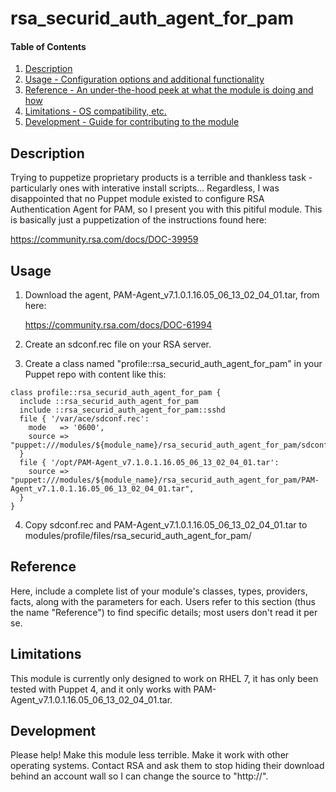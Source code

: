 # rsa_securid_auth_agent_for_pam

#### Table of Contents

1. [Description](#description)
1. [Usage - Configuration options and additional functionality](#usage)
1. [Reference - An under-the-hood peek at what the module is doing and how](#reference)
1. [Limitations - OS compatibility, etc.](#limitations)
1. [Development - Guide for contributing to the module](#development)

## Description

Trying to puppetize proprietary products is a terrible and thankless task -
particularly ones with interative install scripts... Regardless, I was
disappointed that no Puppet module existed to configure RSA Authentication
Agent for PAM, so I present you with this pitiful module. This is basically
just a puppetization of the instructions found here:

https://community.rsa.com/docs/DOC-39959

## Usage

1. Download the agent, PAM-Agent_v7.1.0.1.16.05_06_13_02_04_01.tar, from here:

   https://community.rsa.com/docs/DOC-61994

2. Create an sdconf.rec file on your RSA server.

3. Create a class named "profile::rsa_securid_auth_agent_for_pam" in your
   Puppet repo with content like this:

```
class profile::rsa_securid_auth_agent_for_pam {
  include ::rsa_securid_auth_agent_for_pam
  include ::rsa_securid_auth_agent_for_pam::sshd
  file { '/var/ace/sdconf.rec':
    mode   => '0600',
    source => "puppet:///modules/${module_name}/rsa_securid_auth_agent_for_pam/sdconf.rec",
  }
  file { '/opt/PAM-Agent_v7.1.0.1.16.05_06_13_02_04_01.tar':
    source => "puppet:///modules/${module_name}/rsa_securid_auth_agent_for_pam/PAM-Agent_v7.1.0.1.16.05_06_13_02_04_01.tar",
  }
}
```

4. Copy sdconf.rec and PAM-Agent_v7.1.0.1.16.05_06_13_02_04_01.tar to
   modules/profile/files/rsa_securid_auth_agent_for_pam/

## Reference

Here, include a complete list of your module's classes, types, providers,
facts, along with the parameters for each. Users refer to this section (thus
the name "Reference") to find specific details; most users don't read it per
se.

## Limitations

This module is currently only designed to work on RHEL 7, it has only been tested with Puppet 4, and it only works with PAM-Agent_v7.1.0.1.16.05_06_13_02_04_01.tar.

## Development

Please help! Make this module less terrible. Make it work with other operating systems. Contact RSA and ask them to stop hiding their download behind an account wall so I can change the source to "http://".
